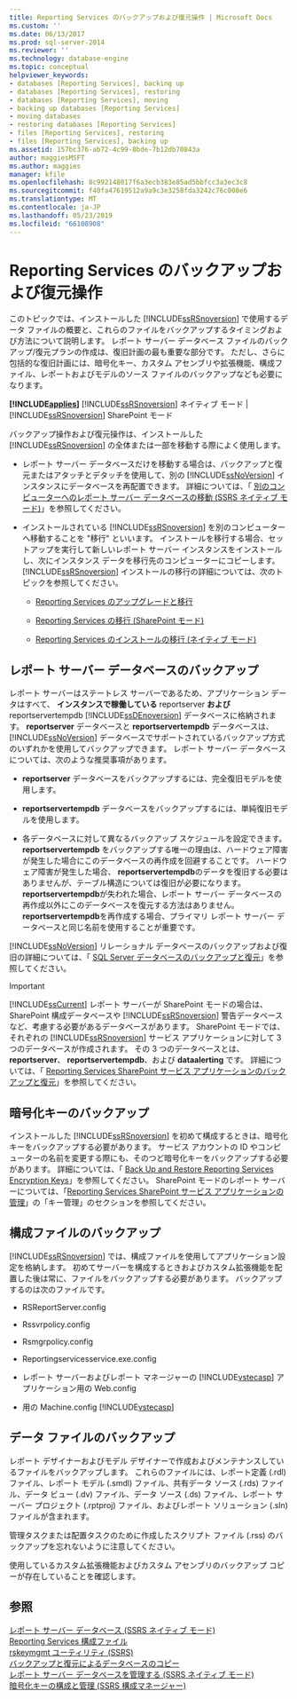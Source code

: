 ```yaml
---
title: Reporting Services のバックアップおよび復元操作 | Microsoft Docs
ms.custom: ''
ms.date: 06/13/2017
ms.prod: sql-server-2014
ms.reviewer: ''
ms.technology: database-engine
ms.topic: conceptual
helpviewer_keywords:
- databases [Reporting Services], backing up
- databases [Reporting Services], restoring
- databases [Reporting Services], moving
- backing up databases [Reporting Services]
- moving databases
- restoring databases [Reporting Services]
- files [Reporting Services], restoring
- files [Reporting Services], backing up
ms.assetid: 157bc376-ab72-4c99-8bde-7b12db70843a
author: maggiesMSFT
ms.author: maggies
manager: kfile
ms.openlocfilehash: 8c992148017f6a3ecb383e85ad5bbfcc3a3ec3c8
ms.sourcegitcommit: f40fa47619512a9a9c3e3258fda3242c76c008e6
ms.translationtype: MT
ms.contentlocale: ja-JP
ms.lasthandoff: 05/23/2019
ms.locfileid: "66108908"
---
```

# <a name="backup-and-restore-operations-for-reporting-services"></a>Reporting Services のバックアップおよび復元操作
  このトピックでは、インストールした [!INCLUDE[ssRSnoversion](../../includes/ssrsnoversion-md.md)] で使用するデータ ファイルの概要と、これらのファイルをバックアップするタイミングおよび方法について説明します。 レポート サーバー データベース ファイルのバックアップ/復元プランの作成は、復旧計画の最も重要な部分です。 ただし、さらに包括的な復旧計画には、暗号化キー、カスタム アセンブリや拡張機能、構成ファイル、レポートおよびモデルのソース ファイルのバックアップなども必要になります。  
  
 **[!INCLUDE[applies](../../includes/applies-md.md)]**  [!INCLUDE[ssRSnoversion](../../includes/ssrsnoversion-md.md)] ネイティブ モード | [!INCLUDE[ssRSnoversion](../../includes/ssrsnoversion-md.md)] SharePoint モード  
  
 バックアップ操作および復元操作は、インストールした [!INCLUDE[ssRSnoversion](../../includes/ssrsnoversion-md.md)] の全体または一部を移動する際によく使用します。  
  
-   レポート サーバー データベースだけを移動する場合は、バックアップと復元またはアタッチとデタッチを使用して、別の [!INCLUDE[ssNoVersion](../../includes/ssnoversion-md.md)] インスタンスにデータベースを再配置できます。 詳細については、「 [別のコンピューターへのレポート サーバー データベースの移動 (SSRS ネイティブ モード)](../report-server/moving-the-report-server-databases-to-another-computer-ssrs-native-mode.md)」を参照してください。  
  
-   インストールされている [!INCLUDE[ssRSnoversion](../../includes/ssrsnoversion-md.md)] を別のコンピューターへ移動することを "移行" といいます。 インストールを移行する場合、セットアップを実行して新しいレポート サーバー インスタンスをインストールし、次にインスタンス データを移行先のコンピューターにコピーします。 [!INCLUDE[ssRSnoversion](../../includes/ssrsnoversion-md.md)] インストールの移行の詳細については、次のトピックを参照してください。  
  
    -   [Reporting Services のアップグレードと移行](upgrade-and-migrate-reporting-services.md)  
  
    -   [Reporting Services の移行 &#40;SharePoint モード&#41;](migrate-a-reporting-services-installation-sharepoint-mode.md)  
  
    -   [Reporting Services のインストールの移行 &#40;ネイティブ モード&#41;](migrate-a-reporting-services-installation-native-mode.md)  
  
## <a name="backing-up-the-report-server-databases"></a>レポート サーバー データベースのバックアップ  
 レポート サーバーはステートレス サーバーであるため、アプリケーション データはすべて、 **インスタンスで稼働している** reportserver **および** reportservertempdb [!INCLUDE[ssDEnoversion](../../includes/ssdenoversion-md.md)] データベースに格納されます。 **reportserver** データベースと **reportservertempdb** データベースは、 [!INCLUDE[ssNoVersion](../../includes/ssnoversion-md.md)] データベースでサポートされているバックアップ方式のいずれかを使用してバックアップできます。 レポート サーバー データベースについては、次のような推奨事項があります。  
  
-   **reportserver** データベースをバックアップするには、完全復旧モデルを使用します。  
  
-   **reportservertempdb** データベースをバックアップするには、単純復旧モデルを使用します。  
  
-   各データベースに対して異なるバックアップ スケジュールを設定できます。 **reportservertempdb** をバックアップする唯一の理由は、ハードウェア障害が発生した場合にこのデータベースの再作成を回避することです。 ハードウェア障害が発生した場合、 **reportservertempdb**のデータを復旧する必要はありませんが、テーブル構造については復旧が必要になります。 **reportservertempdb**が失われた場合、レポート サーバー データベースの再作成以外にこのデータベースを復元する方法はありません。 **reportservertempdb**を再作成する場合、プライマリ レポート サーバー データベースと同じ名前を使用することが重要です。  
  
 [!INCLUDE[ssNoVersion](../../includes/ssnoversion-md.md)] リレーショナル データベースのバックアップおよび復旧の詳細については、「 [SQL Server データベースのバックアップと復元](../../relational-databases/backup-restore/back-up-and-restore-of-sql-server-databases.md)」を参照してください。  
  
> [!IMPORTANT]  
>  [!INCLUDE[ssCurrent](../../includes/sscurrent-md.md)] レポート サーバーが SharePoint モードの場合は、SharePoint 構成データベースや [!INCLUDE[ssRSnoversion](../../includes/ssrsnoversion-md.md)] 警告データベースなど、考慮する必要があるデータベースがあります。 SharePoint モードでは、それぞれの [!INCLUDE[ssRSnoversion](../../includes/ssrsnoversion-md.md)] サービス アプリケーションに対して 3 つのデータベースが作成されます。 その 3 つのデータベースとは、 **reportserver**、 **reportservertempdb**、および **dataalerting** です。 詳細については、「 [Reporting Services SharePoint サービス アプリケーションのバックアップと復元](../backup-and-restore-reporting-services-sharepoint-service-applications.md)」を参照してください。  
  
## <a name="backing-up-the-encryption-keys"></a>暗号化キーのバックアップ  
 インストールした [!INCLUDE[ssRSnoversion](../../includes/ssrsnoversion-md.md)] を初めて構成するときは、暗号化キーをバックアップする必要があります。 サービス アカウントの ID やコンピューターの名前を変更する際にも、そのつど暗号化キーをバックアップする必要があります。 詳細については、「 [Back Up and Restore Reporting Services Encryption Keys](ssrs-encryption-keys-back-up-and-restore-encryption-keys.md)」を参照してください。 SharePoint モードのレポート サーバーについては、「[Reporting Services SharePoint サービス アプリケーションの管理](../manage-a-reporting-services-sharepoint-service-application.md)」の「キー管理」のセクションを参照してください。  
  
## <a name="backing-up-the-configuration-files"></a>構成ファイルのバックアップ  
 [!INCLUDE[ssRSnoversion](../../includes/ssrsnoversion-md.md)] では、構成ファイルを使用してアプリケーション設定を格納します。 初めてサーバーを構成するときおよびカスタム拡張機能を配置した後は常に、ファイルをバックアップする必要があります。 バックアップするのは次のファイルです。  
  
-   RSReportServer.config  
  
-   Rssvrpolicy.config  
  
-   Rsmgrpolicy.config  
  
-   Reportingservicesservice.exe.config  
  
-   レポート サーバーおよびレポート マネージャーの [!INCLUDE[vstecasp](../../includes/vstecasp-md.md)] アプリケーション用の Web.config  
  
-   用の Machine.config [!INCLUDE[vstecasp](../../includes/vstecasp-md.md)]  
  
## <a name="backing-up-data-files"></a>データ ファイルのバックアップ  
 レポート デザイナーおよびモデル デザイナーで作成およびメンテナンスしているファイルをバックアップします。 これらのファイルには、レポート定義 (.rdl) ファイル、レポート モデル (.smdl) ファイル、共有データ ソース (.rds) ファイル、データ ビュー (.dv) ファイル、データ ソース (.ds) ファイル、レポート サーバー プロジェクト (.rptproj) ファイル、およびレポート ソリューション (.sln) ファイルが含まれます。  
  
 管理タスクまたは配置タスクのために作成したスクリプト ファイル (.rss) のバックアップを忘れないように注意してください。  
  
 使用しているカスタム拡張機能およびカスタム アセンブリのバックアップ コピーが存在していることを確認します。  
  
## <a name="see-also"></a>参照  
 [レポート サーバー データベース &#40;SSRS ネイティブ モード&#41;](../report-server/report-server-database-ssrs-native-mode.md)   
 [Reporting Services 構成ファイル](../report-server/reporting-services-configuration-files.md)   
 [rskeymgmt ユーティリティ &#40;SSRS&#41;](../tools/rskeymgmt-utility-ssrs.md)   
 [バックアップと復元によるデータベースのコピー](../../relational-databases/databases/copy-databases-with-backup-and-restore.md)   
 [レポート サーバー データベースを管理する &#40;SSRS ネイティブ モード&#41;](../report-server/administer-a-report-server-database-ssrs-native-mode.md)   
 [暗号化キーの構成と管理 &#40;SSRS 構成マネージャー&#41;](ssrs-encryption-keys-manage-encryption-keys.md)  
  
  
